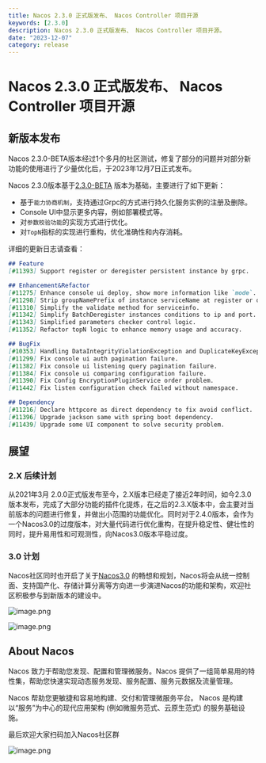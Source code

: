 ```yaml
---
title: Nacos 2.3.0 正式版发布、 Nacos Controller 项目开源
keywords: [2.3.0]
description: Nacos 2.3.0 正式版发布、 Nacos Controller 项目开源。
date: "2023-12-07"
category: release
---
```

# Nacos 2.3.0 正式版发布、 Nacos Controller 项目开源

## 新版本发布

Nacos 2.3.0-BETA版本经过1个多月的社区测试，修复了部分的问题并对部分新功能的使用进行了少量优化后，于2023年12月7日正式发布。

Nacos 2.3.0版本基于[2.3.0-BETA](./release-230-beta.md) 版本为基础，主要进行了如下更新：

- 基于`能力协商机制`，支持通过Grpc的方式进行持久化服务实例的注册及删除。
- Console UI中显示更多内容，例如部署模式等。
- 对`参数校验功能`的实现方式进行优化。
- 对`TopN`指标的实现进行重构，优化准确性和内存消耗。

详细的更新日志请查看：

```markdown
## Feature
[#11393] Support register or deregister persistent instance by grpc.

## Enhancement&Refactor
[#11275] Enhance console ui deploy, show more information like `mode`.
[#11298] Strip groupNamePrefix of instance serviceName at register or deregister.
[#11310] Simplify the validate method for serviceinfo.
[#11342] Simplify BatchDeregister instances conditions to ip and port.
[#11343] Simplified parameters checker control logic.
[#11352] Refactor topN logic to enhance memory usage and accuracy.

## BugFix
[#10353] Handling DataIntegrityViolationException and DuplicateKeyException together.
[#11299] Fix console ui auth pagination failure.
[#11382] Fix console ui listening query pagination failure.
[#11384] Fix console ui comparing configuration failure.
[#11390] Fix Config EncryptionPluginService order problem.
[#11442] Fix listen configuration check failed without namespace.

## Dependency
[#11216] Declare httpcore as direct dependency to fix avoid conflict.
[#11396] Upgrade jackson same with spring boot dependency.
[#11439] Upgrade some UI component to solve security problem.
```

## 展望
### 2.X 后续计划

从2021年3月 2.0.0正式版发布至今，2.X版本已经走了接近2年时间，如今2.3.0版本发布，完成了大部分功能的插件化提炼，在之后的2.3.X版本中，会主要对当前版本的问题进行修复，并做出小范围的功能优化。同时对于2.4.0版本，会作为一个Nacos3.0的过度版本，对大量代码进行优化重构，在提升稳定性、健壮性的同时，提升易用性和可观测性，向Nacos3.0版本平稳过度。

### 3.0 计划

Nacos社区同时也开启了关于[Nacos3.0](https://mp.weixin.qq.com/s/8UwwD_WxSJINP8Qr_1wogg) 的畅想和规划，Nacos将会从统一控制面、支持国产化、存储计算分离等方向进一步演进Nacos的功能和架构，欢迎社区积极参与到新版本的建设中。

![image.png](https://cdn.nlark.com/yuque/0/2023/png/1577777/1698198629123-af9f1216-f996-4ac2-81bf-436048823d21.png)

![image.png](https://cdn.nlark.com/yuque/0/2022/png/1577777/1660125280551-a2e881fe-d25e-4ebb-a28f-8e56683deef1.png#clientId=uf10cb19a-105c-4&crop=0&crop=0&crop=1&crop=1&from=url&id=Z9to1&margin=%5Bobject%20Object%5D&name=image.png&originHeight=794&originWidth=1650&originalType=binary&ratio=1&rotation=0&showTitle=false&size=185821&status=done&style=none&taskId=u63849e10-1dae-45cb-b559-04d106ebe86&title=#crop=0&crop=0&crop=1&crop=1&id=rUihF&originHeight=794&originWidth=1650&originalType=binary&ratio=1&rotation=0&showTitle=false&status=done&style=none&title=)

## About Nacos

Nacos 致力于帮助您发现、配置和管理微服务。Nacos 提供了一组简单易用的特性集，帮助您快速实现动态服务发现、服务配置、服务元数据及流量管理。

Nacos 帮助您更敏捷和容易地构建、交付和管理微服务平台。 Nacos 是构建以“服务”为中心的现代应用架构 (例如微服务范式、云原生范式) 的服务基础设施。

最后欢迎大家扫码加入Nacos社区群

![image.png](https://cdn.nlark.com/yuque/0/2023/png/1577777/1679276899363-83081d59-67c6-4501-9cf8-0d84ba7c6d7e.png#averageHue=%23c1c2c2&clientId=u9dfeac18-3281-4&from=paste&height=551&id=ubcf45e51&name=image.png&originHeight=1102&originWidth=854&originalType=binary&ratio=2&rotation=0&showTitle=false&size=155261&status=done&style=none&taskId=ud6bea1fe-b003-441b-a810-84435d2aeff&title=&width=427)

